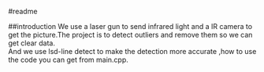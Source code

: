 #readme

##introduction
We use a laser gun to send  infrared light and a IR camera to get the picture.The project is to detect outliers and remove them so we can get clear data.  
And we use lsd-line detect to make the detection more accurate ,how to use the code you can get from  main.cpp.